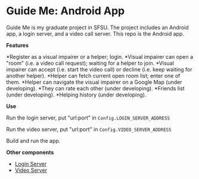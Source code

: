 Guide Me: Android App
=====================

Guide Me is my graduate project in SFSU. The project includes an Android app, a login server, and a video call server. This repo is the Android app.

**Features**

*Register as a visual impairer or a helper; login.
*Visual impairer can open a "room" (i.e. a video call request); waiting for a helper to join.
*Visual impairer can accept (i.e. start the video call) or decline (i.e. keep waiting for another helper).
*Helper can fetch current open room list; enter one of them.
*Helper can navigate the visual impairer on a Google Map (under developing).
*They can rate each other (under developing).
*Friends list (under developing).
*Helping history (under developing).

**Use**

Run the login server, put "url:port" in `Config.LOGIN_SERVER_ADDRESS`

Run the video server, put "url:port" in `Config.VIDEO_SERVER_ADDRESS`

Build and run the app.

**Other components**

* [Login Server](https://github.com/ZTGeng/login-server)
* [Video Server](https://github.com/ZTGeng/video-server)

